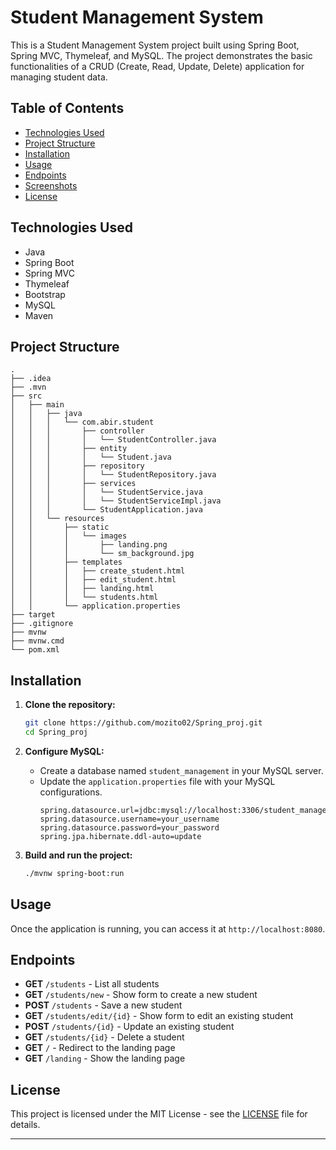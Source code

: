 
# Student Management System

This is a Student Management System project built using Spring Boot, Spring MVC, Thymeleaf, and MySQL. The project demonstrates the basic functionalities of a CRUD (Create, Read, Update, Delete) application for managing student data.

## Table of Contents

- [Technologies Used](#technologies-used)
- [Project Structure](#project-structure)
- [Installation](#installation)
- [Usage](#usage)
- [Endpoints](#endpoints)
- [Screenshots](#screenshots)
- [License](#license)

## Technologies Used

- Java
- Spring Boot
- Spring MVC
- Thymeleaf
- Bootstrap
- MySQL
- Maven

## Project Structure

```plaintext
.
├── .idea
├── .mvn
├── src
│   ├── main
│   │   ├── java
│   │   │   └── com.abir.student
│   │   │       ├── controller
│   │   │       │   └── StudentController.java
│   │   │       ├── entity
│   │   │       │   └── Student.java
│   │   │       ├── repository
│   │   │       │   └── StudentRepository.java
│   │   │       ├── services
│   │   │       │   └── StudentService.java
│   │   │       │   └── StudentServiceImpl.java
│   │   │       └── StudentApplication.java
│   │   └── resources
│   │       ├── static
│   │       │   └── images
│   │       │       ├── landing.png
│   │       │       └── sm_background.jpg
│   │       ├── templates
│   │       │   ├── create_student.html
│   │       │   ├── edit_student.html
│   │       │   ├── landing.html
│   │       │   └── students.html
│   │       └── application.properties
├── target
├── .gitignore
├── mvnw
├── mvnw.cmd
└── pom.xml
```

## Installation

1. **Clone the repository:**
   ```sh
   git clone https://github.com/mozito02/Spring_proj.git
   cd Spring_proj
   ```

2. **Configure MySQL:**
   - Create a database named `student_management` in your MySQL server.
   - Update the `application.properties` file with your MySQL configurations.
     ```properties
     spring.datasource.url=jdbc:mysql://localhost:3306/student_management
     spring.datasource.username=your_username
     spring.datasource.password=your_password
     spring.jpa.hibernate.ddl-auto=update
     ```

3. **Build and run the project:**
   ```sh
   ./mvnw spring-boot:run
   ```

## Usage

Once the application is running, you can access it at `http://localhost:8080`.

## Endpoints

- **GET** `/students` - List all students
- **GET** `/students/new` - Show form to create a new student
- **POST** `/students` - Save a new student
- **GET** `/students/edit/{id}` - Show form to edit an existing student
- **POST** `/students/{id}` - Update an existing student
- **GET** `/students/{id}` - Delete a student
- **GET** `/` - Redirect to the landing page
- **GET** `/landing` - Show the landing page



## License

This project is licensed under the MIT License - see the [LICENSE](LICENSE) file for details.

---
